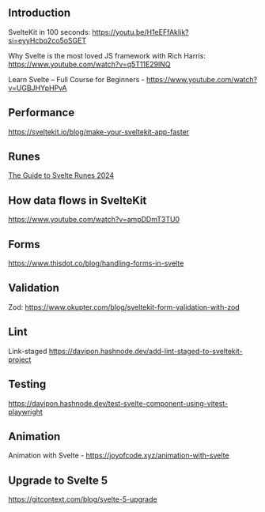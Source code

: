 ## Introduction

SvelteKit in 100 seconds: https://youtu.be/H1eEFfAkIik?si=eyyHcbo2co5oSGET

Why Svelte is the most loved JS framework with Rich Harris: https://www.youtube.com/watch?v=q5T11E29lNQ

Learn Svelte – Full Course for Beginners - https://www.youtube.com/watch?v=UGBJHYpHPvA

## Performance

https://sveltekit.io/blog/make-your-sveltekit-app-faster

## Runes 

[The Guide to Svelte Runes 2024](https://sveltekit.io/blog/runes)

## How data flows in SvelteKit

https://www.youtube.com/watch?v=ampDDmT3TU0

## Forms

https://www.thisdot.co/blog/handling-forms-in-svelte

## Validation

Zod: https://www.okupter.com/blog/sveltekit-form-validation-with-zod

## Lint

Link-staged https://davipon.hashnode.dev/add-lint-staged-to-sveltekit-project

## Testing

https://davipon.hashnode.dev/test-svelte-component-using-vitest-playwright

## Animation

Animation with Svelte - https://joyofcode.xyz/animation-with-svelte

## Upgrade to Svelte 5

https://gitcontext.com/blog/svelte-5-upgrade

